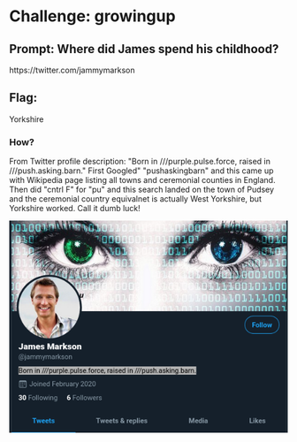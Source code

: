<h1> Challenge: growingup </h1>

<h2>Prompt: Where did James spend his childhood?</h2> 
https://twitter.com/jammymarkson



<h2>Flag:</h2> 
Yorkshire

<h3>How?</h3>
<p>From Twitter profile description: "Born in ///purple.pulse.force, raised in ///push.asking.barn."
First Googled" "pushaskingbarn" and this came up with Wikipedia page listing all towns and ceremonial counties in England.
Then did "cntrl F" for "pu" and this search landed on the town of Pudsey and the ceremonial country equivalnet is actually West Yorkshire, but Yorkshire worked. Call it dumb luck!<p/>


![Twitter profile description](images/Jamses_hometown.png)


